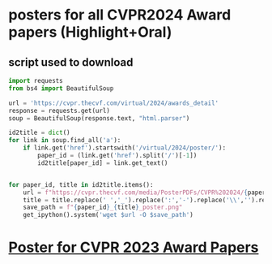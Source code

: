 # posters for all CVPR2024 Award papers (Highlight+Oral)

## script used to download
```python
import requests
from bs4 import BeautifulSoup

url = 'https://cvpr.thecvf.com/virtual/2024/awards_detail'
response = requests.get(url)
soup = BeautifulSoup(response.text, "html.parser")

id2title = dict() 
for link in soup.find_all('a'):
    if link.get('href').startswith('/virtual/2024/poster/'):
        paper_id = (link.get('href').split('/')[-1])
        id2title[paper_id] = link.get_text()


for paper_id, title in id2title.items():
    url = f"https://cvpr.thecvf.com/media/PosterPDFs/CVPR%202024/{paper_id}.png"
    title = title.replace(' ','_').replace(':','-').replace('\\','').replace('/','')
    save_path = f"{paper_id}_{title}_poster.png"
    get_ipython().system('wget $url -O $save_path')
```


# [Poster for CVPR 2023 Award Papers](https://github.com/chenyuntc/CVPR2023-highlight-posters)




